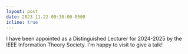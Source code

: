 ```yaml
---
layout: post
date: 2023-11-22 09:30:00-0500
inline: true
---
```


I have been appointed as a Distinguished Lecturer for 2024-2025 by the IEEE Information Theory Society. I'm happy to visit to give a talk!
